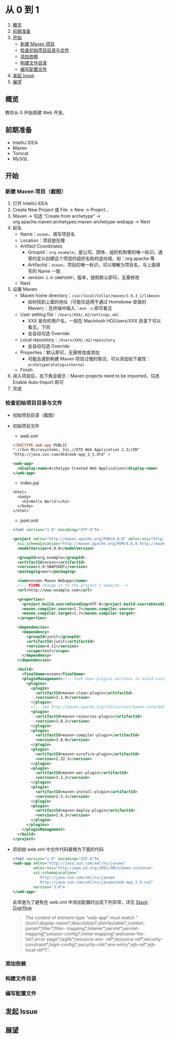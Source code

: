 # 从 0 到 1

1. [概览](#TOC-概览)
2. [前期准备](#TOC-前期准备)
3. [开始](#TOC-开始)
   * [新建 Maven 项目](#TOC-新建-Maven-项目)
   * [检查初始项目目录与文件](#TOC-检查初始项目目录与文件)
   * [添加依赖](#TOC-添加依赖)
   * [构建文件目录](#TOC-构建文件目录)
   * [编写配置文件](#TOC-编写配置文件)
4. [发起 Issue](#TOC-发起-Issue)
5. [展望](#TOC-展望)

## <a name="TOC-概览"></a>概览

教你从 0 开始搭建 Web 开发。

## <a name="TOC-前期准备"></a>前期准备

* IntelliJ IDEA
* Maven
* Tomcat
* MySQL

## <a name="TOC-开始"></a>开始

### <a name="TOC-新建-Maven-项目"></a>新建 Maven 项目（截图）

1. 打开 IntelliJ IDEA
2. Create New Project 或 File -> New -> Project...
3. Maven -> 勾选 "Create from archetype" -> org.apache.maven.archetypes:maven-archetype-webapp -> Next
4. 起名
    * Name：`ocean`，填写项目名
    * Location：项目放在哪
    * Artifact Coordinates
        * GroupId：`org.example`，是公司、团体、组织机构等的唯一标识。通常约定以创建这个项目的组织名称的逆向域，如：org.apache 等
        * ArtifactId：`ocean`，项目的唯一标识，可以理解为项目名，与上面填写的 Name 一致
        * version: `1.0-SNAPSHOP`，版本，按照默认即可，无需修改
    * Next
5. 设置 Maven
    * Maven home directory：`/usr/local/Cellar/maven/3.6.3_1/libexec`
        - 如何找到上面的地址（可能仅适用于通过 Homebrew 安装的 Maven）：在终端中输入：`mvn -v` 即可看见
    * User setting file：`/Users/XXX/.m2/settings.xml`
        - XXX 是你的用户名，一般在 Macintosh HD/Users/XXX 目录下可以看见，下同
        - 会自动勾选 Override
    * Local repository：`/Users/XXX/.m2/repository`
        - 会自动勾选 Override
    * Properties：默认即可，无需修改或添加  
        - 可能会遇到构建 Maven 项目过慢的情况，可以添加如下属性：`archetypeCatalog=internal`
    * Finish
6. 进入项目后，右下角会提示：Maven projects need to be imported，勾选 Enable Auto-Import 即可
7. 完成

### <a name="TOC-检查初始项目目录与文件"></a>检查初始项目目录与文件

* 初始项目目录（截图）
* 初始项目文件
    * web.xml
    
    ```xml
    <!DOCTYPE web-app PUBLIC
    "-//Sun Microsystems, Inc.//DTD Web Application 2.3//EN"
    "http://java.sun.com/dtd/web-app_2_3.dtd" >

    <web-app>
      <display-name>Archetype Created Web Application</display-name>
    </web-app>
    ```
    
    * index.jsp
    
    ```jsp
    <html>
      <body>
        <h2>Hello World!</h2>
      </body>
    </html>
    ```
    
    * pom.xml
    
    ```xml
    <?xml version="1.0" encoding="UTF-8"?>
    
    <project xmlns="http://maven.apache.org/POM/4.0.0" xmlns:xsi="http://www.w3.org/2001/XMLSchema-instance"
      xsi:schemaLocation="http://maven.apache.org/POM/4.0.0 http://maven.apache.org/xsd/maven-4.0.0.xsd">
      <modelVersion>4.0.0</modelVersion>

      <groupId>org.example</groupId>
      <artifactId>ocean</artifactId>
      <version>1.0-SNAPSHOT</version>
      <packaging>war</packaging>

      <name>ocean Maven Webapp</name>
      <!-- FIXME change it to the project's website -->
      <url>http://www.example.com</url>

      <properties>
        <project.build.sourceEncoding>UTF-8</project.build.sourceEncoding>
        <maven.compiler.source>1.7</maven.compiler.source>
        <maven.compiler.target>1.7</maven.compiler.target>
      </properties>

      <dependencies>
        <dependency>
          <groupId>junit</groupId>
          <artifactId>junit</artifactId>
          <version>4.11</version>
          <scope>test</scope>
        </dependency>
      </dependencies>

      <build>
        <finalName>ocean</finalName>
        <pluginManagement><!-- lock down plugins versions to avoid using Maven defaults (may be moved to parent pom) -->
          <plugins>
            <plugin>
              <artifactId>maven-clean-plugin</artifactId>
              <version>3.1.0</version>
            </plugin>
            <!-- see http://maven.apache.org/ref/current/maven-core/default-bindings.html#Plugin_bindings_for_war_packaging -->
            <plugin>
              <artifactId>maven-resources-plugin</artifactId>
              <version>3.0.2</version>
            </plugin>
            <plugin>
              <artifactId>maven-compiler-plugin</artifactId>
              <version>3.8.0</version>
            </plugin>
            <plugin>
              <artifactId>maven-surefire-plugin</artifactId>
              <version>2.22.1</version>
            </plugin>
            <plugin>
              <artifactId>maven-war-plugin</artifactId>
              <version>3.2.2</version>
            </plugin>
            <plugin>
              <artifactId>maven-install-plugin</artifactId>
              <version>2.5.2</version>
            </plugin>
            <plugin>
              <artifactId>maven-deploy-plugin</artifactId>
              <version>2.8.2</version>
            </plugin>
          </plugins>
        </pluginManagement>
      </build>
    </project>
    ```
   
* 将初始 web.xml 中文件代码替换为下面的代码
  
  ```xml
  <?xml version="1.0" encoding="UTF-8"?>
  <web-app xmlns="http://java.sun.com/xml/ns/javaee"
           xmlns:xsi="http://www.w3.org/2001/XMLSchema-instance"
           xsi:schemaLocation="
              http://java.sun.com/xml/ns/javaee
              http://java.sun.com/xml/ns/javaee/web-app_3_0.xsd"
           version="3.0">
  </web-app>
  ```
  
  此举是为了避免在 web.xml 中添加配置时出现下列异常，详见 [Stack Overflow](https://stackoverflow.com/questions/12472541/the-content-of-element-type-must-match-in-web-xml)
     
  > The content of element type "web-app" must match "(icon?,display-name?,description?,distributable?,context-param*,filter*,filter- mapping*,listener*,servlet*,servlet-mapping*,session-config?,mime-mapping*,welcome-file-list?,error-page*,taglib*,resource-env- ref*,resource-ref*,security-constraint*,login-config?,security-role*,env-entry*,ejb-ref*,ejb-local-ref*)".

### <a name="TOC-添加依赖"></a>添加依赖

### <a name="TOC-构建文件目录"></a>构建文件目录

### <a name="TOC-编写配置文件"></a>编写配置文件

## <a name="TOC-发起-Issue"></a>发起 Issue

## <a name="TOC-展望"></a>展望
